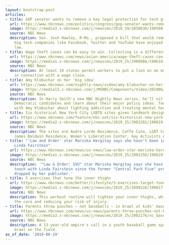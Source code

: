 ```yaml
---
layout: bootstrap-post
articles:
- title: GOP senator wants to remove a key legal protection for tech giants
  url: https://www.nbcnews.com/politics/congress/gop-senator-wants-remove-key-legal-protection-tech-giants-n1019351
  image: https://media3.s-nbcnews.com/j/newscms/2019_19/2850636/190508-josh-hawley-ew-232p_6d6fb29fd7d2d32752da2c07b11685a6.nbcnews-fp-1200-630.jpg
  source: NBC News
  description: Sen. Josh Hawley, R-Mo., proposed a bill that would remove protections
    big tech companies like Facebook, Twitter and YouTube have enjoyed under U.S.
    law.
- title: Wage theft cases can be easy to win. Collecting is a different story.
  url: https://www.nbcnews.com/news/asian-america/wage-theft-cases-can-be-easy-win-collecting-different-story-n1018306
  image: https://media1.s-nbcnews.com/j/newscms/2019_25/2900986/190618-waiter-wages-lawsuit-cs-200p_1f783ad785f165f92d33f05b089059ac.nbcnews-fp-1200-630.jpg
  source: NBC News
  description: At least 10 states permit workers to put a lien on an employer’s property
    in connection with a wage claim.
- title: Amy Klobuchar on her 'big idea'
  url: https://www.nbcnews.com/nightly-news/video/amy-klobuchar-on-her-big-idea-62241861846
  image: https://media13.s-nbcnews.com/j/MSNBC/Components/Video/201906/x_nn_hsm_my_big_idea_klobuchar_190619_001.nbcnews-fp-1200-630.jpg
  source: NBC News
  description: In Harry Smith's new NBC Nightly News series, he'll sit down with 2020
    Democratic candidates and learn about their major policy ideas. Tonight, he speaks
    with Amy Klobuchar about fighting addiction and treating mental health.
- title: Six historical New York City LGBTQ sites given landmark designation
  url: https://www.nbcnews.com/feature/nbc-out/six-historical-new-york-city-lgbtq-sites-given-landmark-designation-n1019336
  image: https://media2.s-nbcnews.com/j/newscms/2019_25/2902281/190619-lgbt-landmarks-lpc-ew-1152al_319cefcb0f246fa997b81e8a1e3155b7.nbcnews-fp-1200-630.jpg
  source: NBC News
  description: The sites are Audre Lorde Residence, Caffe Cino, LGBT Community Center,
    James Baldwin Residence, Women’s Liberation Center, Gay Activists Alliance Firehouse.
- title: "'Law and Order' star Mariska Hargitay says she hasn't been in touch with
    Linda Fairstein"
  url: https://www.nbcnews.com/news/us-news/law-order-star-mariska-hargitay-says-she-hasn-t-been-n1019316
  image: https://media1.s-nbcnews.com/j/newscms/2019_25/2902256/190619-mariska-hargitay-cs-1136a_be0ffa63a7a6d82aba98fa10306e8748.nbcnews-fp-1200-630.jpg
  source: NBC News
  description: '"Law & Order: SVU" star Mariska Hargitay says she hasn''t been in
    touch with Linda Fairstein since the former "Central Park Five" prosecutor was
    dropped by her publisher.'
- title: 5 exercises that tone the inner thighs
  url: https://www.nbcnews.com/better/lifestyle/5-exercises-target-tone-inner-thighs-ncna1018386
  image: https://media1.s-nbcnews.com/j/newscms/2019_25/2899226/190617-woman-running-step-se-402p_3edfa44854ba9d16d0882d9677b41264.nbcnews-fp-1200-630.jpg
  source: NBC News
  description: This workout routine will tighten your inner thighs, while also strengthening
    the core and reducing your risk of injury.
- title: Parents throw punches — not baseballs — in brawl at kids' baseball game
  url: https://www.nbcnews.com/news/us-news/parents-throw-punches-not-baseballs-brawl-children-s-baseball-game-n1019311
  image: https://media3.s-nbcnews.com/j/newscms/2019_25/2902176/nc_basebrawl0619_1920x1080_45b8e312c1a2365386739ddf3492e09f.nbcnews-fp-1200-630.jpg
  source: NBC News
  description: A 13-year-old umpire's call in a youth baseball game sparked an adult
    brawl on the field.
as_of_date: '2019-06-19'
---
```



